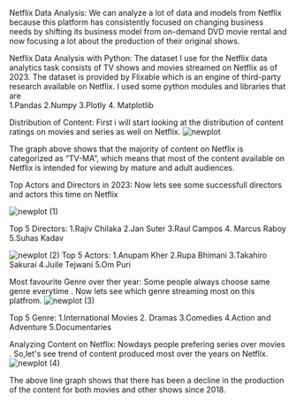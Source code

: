 Netflix Data Analysis:
We can analyze a lot of data and models from Netflix because this platform has consistently focused on changing business needs by shifting its business model from on-demand DVD movie rental and now focusing a lot about the production of their original shows.

Netflix Data Analysis with Python:
The dataset I use for the Netflix data analytics task consists of TV shows and movies streamed on Netflix as of 2023. The dataset is provided by Flixable which is an engine of third-party research available on Netflix.
I used some python modules and libraries that are  
1.Pandas
2.Numpy
3.Plotly
4. Matplotlib

Distribution of Content:
First i will start looking at the distribution of content ratings on movies and series as well on Netflix.
![newplot](https://github.com/Roshnai1014/NetfilxDataAnalysis/assets/135608229/33daa985-3cf4-435d-b769-f66e0d28c0bf)

The graph above shows that the majority of content on Netflix is categorized as “TV-MA”, which means that most of the content available on Netflix is intended for viewing by mature and adult audiences.


Top  Actors and Directors in 2023:
Now lets see some successfull directors and actors this time on Netflix

![newplot (1)](https://github.com/Roshnai1014/NetfilxDataAnalysis/assets/135608229/062878be-b0a0-49bc-8829-b211171ba4e2)

Top 5 Directors:
1.Rajiv Chilaka
2.Jan Suter
3.Raul Campos
4. Marcus Raboy
5.Suhas Kadav


![newplot (2)](https://github.com/Roshnai1014/NetfilxDataAnalysis/assets/135608229/22458885-1662-4d3a-bb36-b1fc0dfc4a92)
Top 5 Actors:
1.Anupam Kher
2.Rupa Bhimani
3.Takahiro Sakurai
4.Juile Tejwani
5.Om Puri

Most favourite Genre over ther year:
Some people always choose same genre everytime . Now lets see which genre streaming most on this platfrom.
![newplot (3)](https://github.com/Roshnai1014/NetfilxDataAnalysis/assets/135608229/268a1c00-81af-474b-b4b2-a32c8715aa73)

Top 5 Genre:
1.International Movies
2. Dramas
3.Comedies
4.Action and Adventure
5.Documentaries

Analyzing Content on Netflix:
Nowdays people prefering  series over movies . So,let's see trend of content produced most over the years on Netflix.
![newplot (4)](https://github.com/Roshnai1014/NetfilxDataAnalysis/assets/135608229/5338338d-f2e9-4c2c-802f-1255b4705188)

The above line graph shows that there has been a decline in the production of the content for both movies and other shows since 2018.
